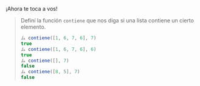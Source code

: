 ¡Ahora te toca a vos!

> Definí la función `contiene` que nos diga si una lista contiene un cierto elemento.
>
> ```javascript
> ム contiene([1, 6, 7, 6], 7)
> true
> ム contiene([1, 6, 7, 6], 6)
> true
> ム contiene([], 7)
> false
> ム contiene([8, 5], 7)
> false
> ```